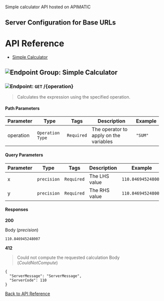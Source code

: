 # 

Simple calculator API hosted on APIMATIC



## Server Configuration for Base URLs







# <a name="api_reference"></a>API Reference

* [Simple Calculator](#simple_calculator)

## <a name="simple_calculator"></a>![Endpoint Group: ](https://apidocs.io/img/class.png "Simple Calculator") Simple Calculator


### <a name="calculate"></a>![Endpoint: ](https://apidocs.io/img/method.png "Calculate") `GET` /{operation}

> Calculates the expression using the specified operation.



#### Path Parameters
| Parameter | Type | Tags | Description | Example |
|-----------|------| ---- |-------------| ------- |
| operation | `Operation Type` |  ``` Required ```  | The operator to apply on the variables | `"SUM"` | 

#### Query Parameters
| Parameter | Type | Tags | Description | Example |
|-----------|------| ---- |-------------| ------- |
| x | `precision` |  ``` Required ```  | The LHS value | `110.846945248007` | 
| y | `precision` |  ``` Required ```  | The RHS value | `110.846945248007` | 

#### Responses
**200** 

Body (_precision_) 
```
110.846945248007
```


**412** 

> Could not compute the requested calculation
Body (_CouldNotCompute_) 
```
{
  "ServerMessage": "ServerMessage",
  "ServerCode": 110
}
```


[Back to API Reference](#api_reference)

